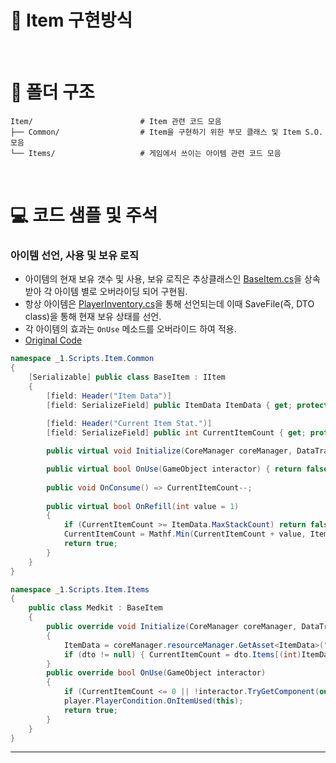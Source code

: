 # 🧐 Item 구현방식

<br/>

# 📁 폴더 구조

```
Item/                        # Item 관련 코드 모음
├── Common/                  # Item을 구현하기 위한 부모 클래스 및 Item S.O. 모음
└── Items/                   # 게임에서 쓰이는 아이템 관련 코드 모음
```

<br/>

# 💻 코드 샘플 및 주석

### 아이템 선언, 사용 및 보유 로직
- 아이템의 현재 보유 갯수 및 사용, 보유 로직은 추상클래스인 [BaseItem.cs](https://github.com/Bangeunseong/TheLastOne_PersonalSpace/blob/master/Scripts/Item/Common/BaseItem.cs)을 상속받아 각 아이템 별로 오버라이딩 되어 구현됨.
- 항상 아이템은 [PlayerInventory.cs](https://github.com/Bangeunseong/TheLastOne_PersonalSpace/blob/master/Scripts/Player/Core/PlayerInventory.cs)을 통해 선언되는데 이때 SaveFile(즉, DTO class)을 통해 현재 보유 상태를 선언.
- 각 아이템의 효과는 `OnUse` 메소드를 오버라이드 하여 적용.
- [Original Code](https://github.com/Bangeunseong/TheLastOne_PersonalSpace/tree/master/Scripts/Item)
```csharp
namespace _1.Scripts.Item.Common
{
    [Serializable] public class BaseItem : IItem
    {
        [field: Header("Item Data")]
        [field: SerializeField] public ItemData ItemData { get; protected set; }
        
        [field: Header("Current Item Stat.")]
        [field: SerializeField] public int CurrentItemCount { get; protected set; }

        public virtual void Initialize(CoreManager coreManager, DataTransferObject dto = null) { }

        public virtual bool OnUse(GameObject interactor) { return false; }
        
        public void OnConsume() => CurrentItemCount--;
        
        public virtual bool OnRefill(int value = 1)
        {
            if (CurrentItemCount >= ItemData.MaxStackCount) return false;
            CurrentItemCount = Mathf.Min(CurrentItemCount + value, ItemData.MaxStackCount);
            return true;
        }
    }
}

namespace _1.Scripts.Item.Items
{
    public class Medkit : BaseItem
    {
        public override void Initialize(CoreManager coreManager, DataTransferObject dto = null)
        {
            ItemData = coreManager.resourceManager.GetAsset<ItemData>("Medkit");
            if (dto != null) { CurrentItemCount = dto.Items[(int)ItemData.ItemType]; }
        }
        public override bool OnUse(GameObject interactor)
        {
            if (CurrentItemCount <= 0 || !interactor.TryGetComponent(out Player player)) return false;
            player.PlayerCondition.OnItemUsed(this);
            return true;
        }
    }
}
```

---